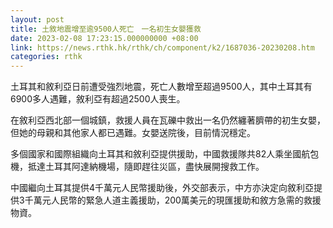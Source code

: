 ```yaml
---
layout: post
title: 土敘地震增至逾9500人死亡　一名初生女嬰獲救
date: 2023-02-08 17:23:15.000000000 +08:00
link: https://news.rthk.hk/rthk/ch/component/k2/1687036-20230208.htm
categories: rthk
---
```


土耳其和敘利亞日前遭受強烈地震，死亡人數增至超過9500人，其中土耳其有6900多人遇難，敘利亞有超過2500人喪生。

在敘利亞西北部一個城鎮，救援人員在瓦礫中救出一名仍然纏著臍帶的初生女嬰，但她的母親和其他家人都已遇難。女嬰送院後，目前情況穩定。

多個國家和國際組織向土耳其和敘利亞提供援助，中國救援隊共82人乘坐國航包機，抵達土耳其阿達納機場，隨即趕往災區，盡快展開搜救工作。

中國繼向土耳其提供4千萬元人民幣援助後，外交部表示，中方亦決定向敘利亞提供3千萬元人民幣的緊急人道主義援助，200萬美元的現匯援助和敘方急需的救援物資。
